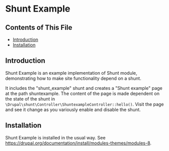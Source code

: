 # Shunt Example

## Contents of This File

- [Introduction](#introduction)
- [Installation](#installation)


## Introduction

Shunt Example is an example implementation of Shunt module, demonstrating how to
make site functionality depend on a shunt.

It includes the "shunt_example" shunt and creates a "Shunt example" page at the
path shuntexample. The content of the page is made dependent on the state of the
shunt in `\Drupal\shunt\Controller\ShuntexampleController::hello()`. Visit the
page and see it change as you variously enable and disable the shunt.


## Installation

Shunt Example is installed in the usual way. See
https://drupal.org/documentation/install/modules-themes/modules-8.
